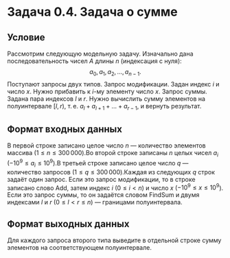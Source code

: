 # Задача 0.4. Задача о сумме

## Условие
Рассмотрим следующую модельную задачу. Изначально дана последовательность чисел $A$ длины $n$ (индексация с нуля):
$$
a_0, a_1, a_2, \ldots, a_{n-1}.
$$
Поступают запросы двух типов.
Запрос модификации. Задан индекс $i$ и число $x$. Нужно прибавить к $i$-му элементу число $x$.
Запрос суммы. Задана пара индексов $l$ и $r$. Нужно вычислить сумму элементов на полуинтервале $[l, r)$, т. е. $a_l + a_{l+1} + \ldots + a_{r - 1}$, и вернуть результат.

## Формат входных данных
В первой строке записано целое число $n$ — количество элементов массива ($1 \le n \le 300\,000$).Во второй строке записаны $n$ целых чисел $a_i$ ($-10^9 \le a_i \le 10^9$).В третьей строке записано целое число $q$ — количество запросов ($1 \le q \le 300\,000$).Каждая из следующих $q$ строк задаёт один запрос. Если это запрос модификации, то в строке записано слово Add, затем индекс $i$ ($0 \le i < n$) и число $x$ ($-10^9 \le x \le 10^9$). Если это запрос суммы, то он задаётся словом FindSum и двумя индексами $l$ и $r$ ($0 \le l < r \le n$) — границами полуинтервала.

## Формат выходных данных
Для каждого запроса второго типа выведите в отдельной строке сумму элементов на соответствующем полуинтервале.
